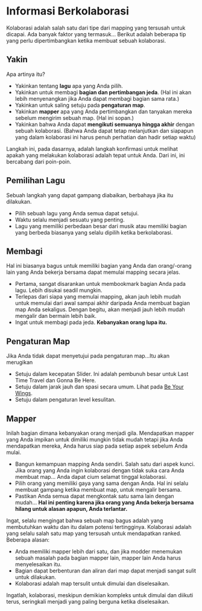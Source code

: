 Informasi Berkolaborasi
===================

Kolaborasi adalah salah satu dari tipe dari mapping yang tersusah untuk dicapai. Ada banyak faktor yang termasuk... Berikut adalah beberapa tip yang perlu dipertimbangkan ketika membuat sebuah kolaborasi.

Yakin
-------

Apa artinya itu?

-   Yakinkan tentang **lagu** apa yang Anda pilih.
-   Yakinkan untuk membagi **bagian dan pertimbangan jeda**. (Hal ini akan lebih menyenangkan jika Anda dapat membagi bagian sama rata.)
-   Yakinkan untuk saling setuju pada **pengaturan map**.
-   Yakinkan **mapper** apa yang Anda pertimbangkan dan tanyakan mereka sebelum mengirim sebuah map. (Hal ini sopan.)
-   Yakinkan bahwa Anda dapat **mengikuti semuanya hingga akhir** dengan sebuah kolaborasi. (Bahwa Anda dapat tetap melanjutkan dan siapapun yang dalam kolaborasi ini harus penuh perhatian dan hadir setiap waktu)

Langkah ini, pada dasarnya, adalah langkah konfirmasi untuk melihat apakah yang melakukan kolaborasi adalah tepat untuk Anda. Dari ini, ini bercabang dari poin-poin.

Pemilihan Lagu
--------------

Sebuah langkah yang dapat gampang diabaikan, berbahaya jika itu dilakukan.

-   Pilih sebuah lagu yang Anda semua dapat setujui.
-   Waktu selalu menjadi sesuatu yang penting.
-   Lagu yang memiliki perbedaan besar dari musik atau memiliki bagian yang berbeda biasanya yang selalu dipilih ketika berkolaborasi.

Membagi
------------

Hal ini biasanya bagus untuk memiliki bagian yang Anda dan orang/-orang lain yang Anda bekerja bersama dapat memulai mapping secara jelas.

-   Pertama, sangat disarankan untuk membookmark bagian Anda pada lagu. Lebih disukai seadil mungkin.
-   Terlepas dari siapa yang memulai mapping, akan jauh lebih mudah untuk memulai dari awal sampai akhir daripada Anda membuat bagian map Anda sekaligus. Dengan begitu, akan menjadi jauh lebih mudah mengalir dan bermain lebih baik.
-   Ingat untuk membagi pada jeda. **Kebanyakan orang lupa itu.**

Pengaturan Map
------------

Jika Anda tidak dapat menyetujui pada pengaturan map...Itu akan merugikan 

-   Setuju dalam kecepatan Slider. Ini adalah pembunuh besar untuk Last Time Travel dan Gonna Be Here.
-   Setuju dalam jarak jauh dan spasi secara umum. Lihat pada [Be Your Wings](https://osu.ppy.sh/s/8518).
-   Setuju dalam pengaturan level kesulitan.

Mapper
-------

Inilah bagian dimana kebanyakan orang menjadi gila. Mendapatkan mapper yang Anda impikan untuk dimiliki mungkin tidak mudah tetapi jika Anda mendapatkan mereka, Anda harus siap pada setiap aspek sebelum Anda mulai.

-   Bangun kemampuan mapping Anda sendiri. Salah satu dari aspek kunci. Jika orang yang Anda ingin kolaborasi dengan tidak suka cara Anda membuat map... Anda dapat cium selamat tinggal kolaborasi.
-   Pilih orang yang memiliki gaya yang sama dengan Anda. Hal ini selalu membuat gampang ketika membuat map, untuk mengalir bersama.
-   Pastikan Anda semua dapat mengkontak satu sama lain dengan mudah... **Hal ini penting karena jika orang yang Anda bekerja bersama hilang untuk alasan apapun, Anda terlantar.**

Ingat, selalu mengingat bahwa sebuah map bagus adalah yang membutuhkan waktu dan itu dalam potensi tertingginya. Kolaborasi adalah yang selalu salah satu map yang tersusah untuk mendapatkan ranked. Beberapa alasan:

-   Anda memiliki mapper lebih dari satu, dan jika modder menemukan sebuah masalah pada bagian mapper lain, mapper lain Anda harus menyelesaikan itu.
-   Bagian dapat berbenturan dan aliran dari map dapat menjadi sangat sulit untuk dilakukan.
-   Kolaborasi adalah map tersulit untuk dimulai dan diselesaikan.

Ingatlah, kolaborasi, meskipun demikian kompleks untuk dimulai dan diikuti terus, seringkali menjadi yang paling berguna ketika diselesaikan.
